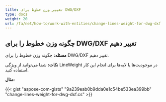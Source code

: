 ```yaml
---
title: تغییر وزن خطوط برای DWG/DXF
type: docs
weight: 20
url: /fa/net/how-to/work-with-entities/change-lines-weight-for-dwg-dxf
---
```


## **چگونه وزن خطوط را برای DWG/DXF تغییر دهیم**

**مسئله:** چگونه وزن خطوط را برای DWG/DXF تغییر دهیم.

**نکات:** شما می‌توانید از ویژگی LineWeight در موجودیت‌ها یا لایه‌ها برای انجام این کار استفاده کنید.

**مثال:**

{{< gist "aspose-com-gists" "9a239eab0b9dda0e1c54be533ea399bb" "change-lines-weight-for-dwg-dxf.cs" >}}
